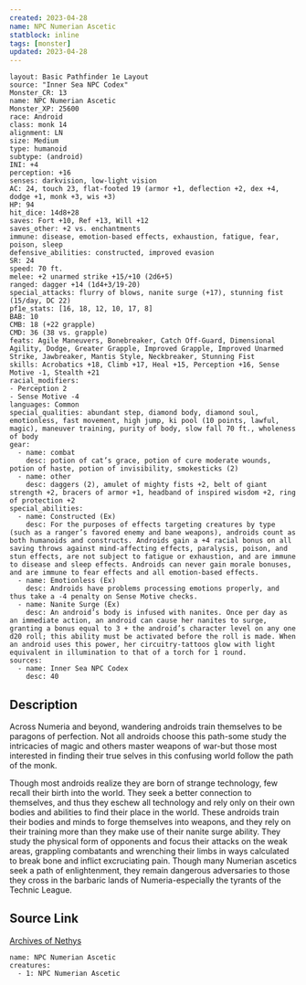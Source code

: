 ```yaml
---
created: 2023-04-28
name: NPC Numerian Ascetic
statblock: inline
tags: [monster]
updated: 2023-04-28
---
```

```statblock
layout: Basic Pathfinder 1e Layout
source: "Inner Sea NPC Codex"
Monster_CR: 13
name: NPC Numerian Ascetic
Monster_XP: 25600
race: Android
class: monk 14
alignment: LN
size: Medium
type: humanoid
subtype: (android)
INI: +4
perception: +16
senses: darkvision, low-light vision
AC: 24, touch 23, flat-footed 19 (armor +1, deflection +2, dex +4, dodge +1, monk +3, wis +3)
HP: 94
hit_dice: 14d8+28
saves: Fort +10, Ref +13, Will +12
saves_other: +2 vs. enchantments
immune: disease, emotion-based effects, exhaustion, fatigue, fear, poison, sleep
defensive_abilities: constructed, improved evasion
SR: 24
speed: 70 ft.
melee: +2 unarmed strike +15/+10 (2d6+5)
ranged: dagger +14 (1d4+3/19-20)
special_attacks: flurry of blows, nanite surge (+17), stunning fist (15/day, DC 22)
pf1e_stats: [16, 18, 12, 10, 17, 8]
BAB: 10
CMB: 18 (+22 grapple)
CMD: 36 (38 vs. grapple)
feats: Agile Maneuvers, Bonebreaker, Catch Off-Guard, Dimensional Agility, Dodge, Greater Grapple, Improved Grapple, Improved Unarmed Strike, Jawbreaker, Mantis Style, Neckbreaker, Stunning Fist
skills: Acrobatics +18, Climb +17, Heal +15, Perception +16, Sense Motive -1, Stealth +21
racial_modifiers:
- Perception 2
- Sense Motive -4
languages: Common
special_qualities: abundant step, diamond body, diamond soul, emotionless, fast movement, high jump, ki pool (10 points, lawful, magic), maneuver training, purity of body, slow fall 70 ft., wholeness of body
gear:
  - name: combat
    desc: potion of cat’s grace, potion of cure moderate wounds, potion of haste, potion of invisibility, smokesticks (2)
  - name: other
    desc: daggers (2), amulet of mighty fists +2, belt of giant strength +2, bracers of armor +1, headband of inspired wisdom +2, ring of protection +2
special_abilities:
  - name: Constructed (Ex)
    desc: For the purposes of effects targeting creatures by type (such as a ranger’s favored enemy and bane weapons), androids count as both humanoids and constructs. Androids gain a +4 racial bonus on all saving throws against mind-affecting effects, paralysis, poison, and stun effects, are not subject to fatigue or exhaustion, and are immune to disease and sleep effects. Androids can never gain morale bonuses, and are immune to fear effects and all emotion-based effects.
  - name: Emotionless (Ex)
    desc: Androids have problems processing emotions properly, and thus take a -4 penalty on Sense Motive checks.
  - name: Nanite Surge (Ex)
    desc: An android’s body is infused with nanites. Once per day as an immediate action, an android can cause her nanites to surge, granting a bonus equal to 3 + the android’s character level on any one d20 roll; this ability must be activated before the roll is made. When an android uses this power, her circuitry-tattoos glow with light equivalent in illumination to that of a torch for 1 round.
sources:
  - name: Inner Sea NPC Codex
    desc: 40
```
## Description
Across Numeria and beyond, wandering androids train themselves to be paragons of perfection. Not all androids choose this path-some study the intricacies of magic and others master weapons of war-but those most interested in finding their true selves in this confusing world follow the path of the monk.

Though most androids realize they are born of strange technology, few recall their birth into the world. They seek a better connection to themselves, and thus they eschew all technology and rely only on their own bodies and abilities to find their place in the world. These androids train their bodies and minds to forge themselves into weapons, and they rely on their training more than they make use of their nanite surge ability. They study the physical form of opponents and focus their attacks on the weak areas, grappling combatants and wrenching their limbs in ways calculated to break bone and inflict excruciating pain. Though many Numerian ascetics seek a path of enlightenment, they remain dangerous adversaries to those they cross in the barbaric lands of Numeria-especially the tyrants of the Technic League.
## Source Link
[Archives of Nethys](https://aonprd.com/NPCDisplay.aspx?ItemName=Numerian%20Ascetic)
```encounter-table
name: NPC Numerian Ascetic
creatures:
  - 1: NPC Numerian Ascetic
```

